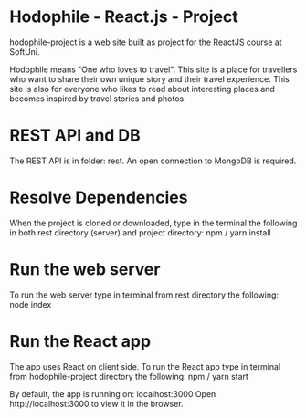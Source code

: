 # Hodophile - React.js - Project

hodophile-project is a web site built as project for the ReactJS course at SoftUni.

Hodophile means "One who loves to travel". 
This site is a place for travellers who want to share their own unique story and their travel experience. This site is also for everyone who likes to read about interesting places and becomes inspired by travel stories and photos.

# REST API and DB
The REST API is in folder: rest. 
An open connection to MongoDB is required.

# Resolve Dependencies
When the project is cloned or downloaded, type in the terminal the following in both rest directory (server) and project directory:
npm / yarn install

# Run the web server
To run the web server type in terminal from rest directory the following:
node index

# Run the React app
The app uses React on client side. To run the React app type in terminal from hodophile-project directory the following:
npm / yarn start

By default, the app is running on:
localhost:3000
Open http://localhost:3000 to view it in the browser.
